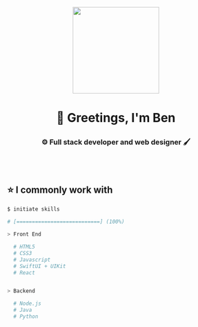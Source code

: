 <p align="center">
<img style="width: 200px;" align="center" src="[https://i.ibb.co/By8s3Lb/unnamed-modified.png](https://avatars.githubusercontent.com/u/116234552?v=4)"> 
<h1><p align="center">👋 Greetings, I'm Ben</p></h1>
<h3 align="center">⚙️ Full stack developer and web designer 🖌️</h3>
</p>
<br>
</br>

## ⭐ I commonly work with

```bash
$ initiate skills

# [===========================] (100%)

> Front End

  # HTML5
  # CSS3
  # Javascript
  # SwiftUI + UIKit
  # React


> Backend

  # Node.js
  # Java
  # Python


```
<br>
</br>
